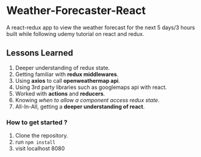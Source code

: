 # Weather-Forecaster-React
A react-redux app to view the weather forecast for the next 5 days/3 hours built while following udemy tutorial on react and redux.

## Lessons Learned
1. Deeper understanding of redux state.
2. Getting familiar with **redux middlewares**.
3. Using **axios** to call **openweathermap api**.
4. Using 3rd party libraries such as googlemaps api with react.
5. Worked with **actions** and **reducers**.
6. Knowing _when to allow a component access redux state_.
7. All-In-All, getting a **deeper understanding of react**.

### How to get started ?
1. Clone the repository.
2. run ```npm install```
3. visit localhost 8080
